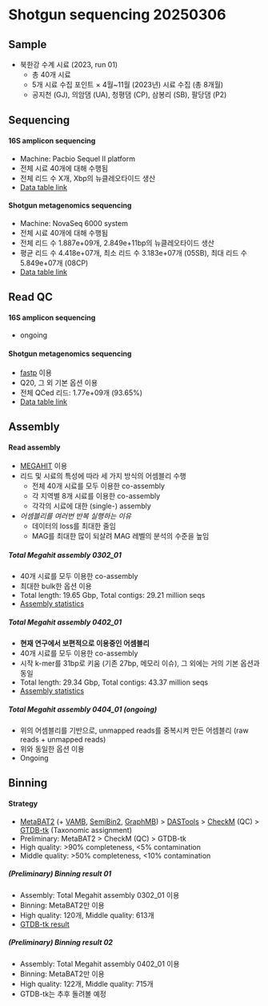 # Shotgun sequencing 20250306

## Sample

  - 북한강 수계 시료 (2023, run 01)
    - 총 40개 시료
    - 5개 시료 수집 포인트 × 4월~11월 (2023년) 시료 수집 (총 8개월)
    - 공지천 (GJ), 의암댐 (UA), 청평댐 (CP), 삼봉리 (SB), 팔당댐 (P2)

## Sequencing

#### 16S amplicon sequencing

  - Machine: Pacbio Sequel II platform
  - 전체 시료 40개에 대해 수행됨
  - 전체 리드 수 X개, Xbp의 뉴클레오타이드 생산
  - [Data table link](sglink)

#### Shotgun metagenomics sequencing

  - Machine: NovaSeq 6000 system
  - 전체 시료 40개에 대해 수행됨
  - 전체 리드 수 1.887e+09개, 2.849e+11bp의 뉴클레오타이드 생산
  - 평균 리드 수 4.418e+07개, 최소 리드 수 3.183e+07개 (05SB), 최대 리드 수 5.849e+07개 (08CP)
  - [Data table link](sglink)

## Read QC

#### 16S amplicon sequencing
  
  - ongoing

#### Shotgun metagenomics sequencing

  - [fastp](https://academic.oup.com/bioinformatics/article/34/17/i884/5093234) 이용
  - Q20, 그 외 기본 옵션 이용
  - 전체 QCed 리드: 1.77e+09개 (93.65%)
  - [Data table link](sglink)


## Assembly

#### Read assembly

  - [MEGAHIT](https://academic.oup.com/bioinformatics/article/31/10/1674/177884) 이용
  - 리드 및 시료의 특성에 따라 세 가지 방식의 어셈블리 수행
    + 전체 40개 시료를 모두 이용한 co-assembly
    + 각 지역별 8개 시료를 이용한 co-assembly
    + 각각의 시료에 대한 (single-) assembly
  - *어셈블리를 여러번 반복 실행하는 이유*
    + 데이터의 loss를 최대한 줄임
    + MAG를 최대한 많이 되살려 MAG 레벨의 분석의 수준을 높임 

##### Total Megahit assembly 0302_01

  - 40개 시료를 모두 이용한 co-assembly
  - 최대한 bulk한 옵션 이용
  - Total length: 19.65 Gbp, Total contigs: 29.21 million seqs
  - [Assembly statistics](https://github.com/cocoacocoa/freshwater/blob/main/Reports/Assembly.md)

##### Total Megahit assembly 0402_01

  - **현재 연구에서 보편적으로 이용중인 어셈블리**
  - 40개 시료를 모두 이용한 co-assembly
  - 시작 k-mer를 31bp로 키움 (기존 27bp, 메모리 이슈), 그 외에는 거의 기본 옵션과 동일
  - Total length: 29.34 Gbp, Total contigs: 43.37 million seqs
  - [Assembly statistics](https://github.com/cocoacocoa/freshwater/blob/main/Reports/Assembly.md)

##### Total Megahit assembly 0404_01 (ongoing)

  - 위의 어셈블리를 기반으로, unmapped reads를 중복시켜 만든 어셈블리 (raw reads + unmapped reads)
  - 위와 동일한 옵션 이용
  - Ongoing

## Binning

#### Strategy

  - [MetaBAT2](https://pmc.ncbi.nlm.nih.gov/articles/PMC6662567/) (+ [VAMB](https://www.nature.com/articles/s41587-020-00777-4), [SemiBin2](https://academic.oup.com/bioinformatics/article/39/Supplement_1/i21/7210480), [GraphMB](https://academic.oup.com/bioinformatics/article/38/19/4481/6668279)) > [DASTools](https://www.nature.com/articles/s41564-018-0171-1) > [CheckM](https://pmc.ncbi.nlm.nih.gov/articles/PMC4484387/) (QC) > [GTDB-tk](https://academic.oup.com/bioinformatics/article/36/6/1925/5626182) (Taxonomic assignment)
  - Preliminary: MetaBAT2 > CheckM (QC) > GTDB-tk
  - High quality: >90% completeness, <5% contamination
  - Middle quality: >50% completeness, <10% contamination

##### (Preliminary) Binning result 01

  - Assembly: Total Megahit assembly 0302_01 이용
  - Binning: MetaBAT2만 이용
  - High quality: 120개, Middle quality: 613개
  - [GTDB-tk result](https://github.com/cocoacocoa/freshwater/blob/main/Reports/120_GTDB_tk.md)

##### (Preliminary) Binning result 02

  - Assembly: Total Megahit assembly 0402_01 이용
  - Binning: MetaBAT2만 이용
  - High quality: 122개, Middle quality: 715개
  - GTDB-tk는 추후 돌려볼 예정


